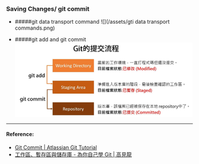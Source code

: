 ### Saving Changes/ git commit

* #####git data transport command
![](/assets/gti data transport commands.png)

* #####git add and git commit
![](/assets/git4.jpg)



----
#### Reference:
- [Git Commit | Atlassian Git Tutorial](https://www.atlassian.com/git/tutorials/saving-changes/git-commit)
- [工作區、暫存區與儲存庫 - 為你自己學 Git | 高見龍](https://gitbook.tw/chapters/using-git/working-staging-and-repository.html)
